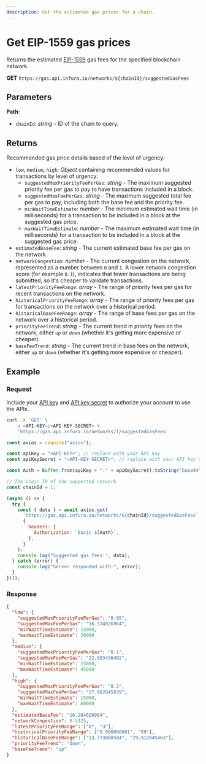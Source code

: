 ```yaml
---
description: Get the estimated gas prices for a chain.
---
```


# Get EIP-1559 gas prices

Returns the estimated [EIP-1559](https://eips.ethereum.org/EIPS/eip-1559) gas fees for the specified
blockchain network.

**GET** `https://gas.api.infura.io/networks/${chainId}/suggestedGasFees`

## Parameters

**Path**:

- `chainId`: _string_ - ID of the chain to query.

## Returns

Recommended gas price details based of the level of urgency:

- `low`, `medium`, `high`: _Object_ containing recommended values for transactions by level of urgency:
  - `suggestedMaxPriorityFeePerGas`: _string_ - The maximum suggested priority fee per gas to pay
    to have transactions included in a block.
  - `suggestedMaxFeePerGas`: _string_ - The maximum suggested total fee per gas to pay, including
    both the base fee and the priority fee.
  - `minWaitTimeEstimate`: _number_ - The minimum estimated wait time (in milliseconds) for a
    transaction to be included in a block at the suggested gas price.
  - `maxWaitTimeEstimate`: _number_ - The maximum estimated wait time (in milliseconds) for a
    transaction to be included in a block at the suggested gas price.
- `estimatedBaseFee`: _string_ - The current estimated base fee per gas on the network.
- `networkCongestion`: _number_ - The current congestion on the network, represented as a number
  between `0` and `1`.
  A lower network congestion score (for example `0.1`), indicates that fewer transactions are being
  submitted, so it's cheaper to validate transactions.
- `latestPriorityFeeRange`: _array_ - The range of priority fees per gas for recent transactions on
  the network.
- `historicalPriorityFeeRange`: _array_ - The range of priority fees per gas for transactions on the
  network over a historical period.
- `historicalBaseFeeRange`: _array_ - The range of base fees per gas on the network over a
  historical period.
- `priorityFeeTrend`: _string_ - The current trend in priority fees on the network, either `up` or
  `down` (whether it's getting more expensive or cheaper).
- `baseFeeTrend`: _string_ - The current trend in base fees on the network, either `up` or
  `down` (whether it's getting more expensive or cheaper).

## Example

### Request

Include your [API key](https://docs.infura.io/networks/ethereum/how-to/secure-a-project/project-id)
and [API key secret](https://docs.infura.io/networks/ethereum/how-to/secure-a-project/project-secret)
to authorize your account to use the APIs.

<Tabs>
<TabItem value="cURL">

```bash
curl -X 'GET' \
   -u <API-KEY>:<API-KEY-SECRET> \
    'https://gas.api.infura.io/networks/1/suggestedGasFees'
```

</TabItem>
<TabItem value="JavaScript">

```javascript
const axios = require("axios");

const apiKey = "<API-KEY>"; // replace with your API key
const apiKeySecret = "<API-KEY-SECRET>"; // replace with your API key secret

const Auth = Buffer.from(apiKey + ":" + apiKeySecret).toString("base64");

// The chain ID of the supported network
const chainId = 1;

(async () => {
  try {
    const { data } = await axios.get(
      `https://gas.api.infura.io/networks/${chainId}/suggestedGasFees`,
      {
        headers: {
          Authorization: `Basic ${Auth}`,
        },
      }
    );
    console.log("Suggested gas fees:", data);
  } catch (error) {
    console.log("Server responded with:", error);
  }
})();
```

</TabItem>
</Tabs>

### Response

```json
{
  "low": {
    "suggestedMaxPriorityFeePerGas": "0.05",
    "suggestedMaxFeePerGas": "16.334026964",
    "minWaitTimeEstimate": 15000,
    "maxWaitTimeEstimate": 30000
  },
  "medium": {
    "suggestedMaxPriorityFeePerGas": "0.1",
    "suggestedMaxFeePerGas": "22.083436402",
    "minWaitTimeEstimate": 15000,
    "maxWaitTimeEstimate": 45000
  },
  "high": {
    "suggestedMaxPriorityFeePerGas": "0.3",
    "suggestedMaxFeePerGas": "27.982845839",
    "minWaitTimeEstimate": 15000,
    "maxWaitTimeEstimate": 60000
  },
  "estimatedBaseFee": "16.284026964",
  "networkCongestion": 0.5125,
  "latestPriorityFeeRange": ["0", "3"],
  "historicalPriorityFeeRange": ["0.000000001", "89"],
  "historicalBaseFeeRange": ["13.773088584", "29.912845463"],
  "priorityFeeTrend": "down",
  "baseFeeTrend": "up"
}
```
